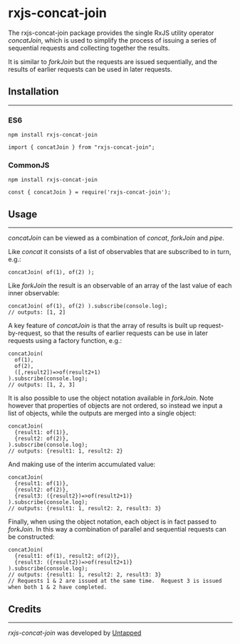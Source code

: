 # rxjs-concat-join

The rxjs-concat-join package provides the single RxJS utility operator *concatJoin*, which is used to simplify the 
process of issuing a series of sequential requests and collecting together the results.

It is similar to *forkJoin* but the requests are issued sequentially, and the results of earlier requests can 
be used in later requests.

## Installation
***

### ES6
```
npm install rxjs-concat-join
```
```
import { concatJoin } from "rxjs-concat-join";
```

### CommonJS
```
npm install rxjs-concat-join
```
```
const { concatJoin } = require('rxjs-concat-join');
```

## Usage
***

*concatJoin* can be viewed as a combination of *concat*, *forkJoin* and *pipe*.

Like *concat* it consists of a list of observables that are subscribed to in turn, e.g.:
```
concatJoin( of(1), of(2) );
```

Like *forkJoin* the result is an observable of an array of the last value of each inner observable:  
```
concatJoin( of(1), of(2) ).subscribe(console.log);
// outputs: [1, 2]
```

A key feature of *concatJoin* is that the array of results is built up request-by-request, so that the 
results of earlier requests can be use in later requests using a factory function, e.g.:
```
concatJoin(
  of(1), 
  of(2), 
  ([,result2])=>of(result2+1)
).subscribe(console.log);
// outputs: [1, 2, 3] 
```

It is also possible to use the object notation available in *forkJoin*. Note however that properties of objects 
are not ordered, so instead we input a list of objects, while the outputs are merged into a single object:
```
concatJoin(
  {result1: of(1)}, 
  {result2: of(2)}, 
).subscribe(console.log);
// outputs: {result1: 1, result2: 2} 
```

And making use of the interim accumulated value:
```
concatJoin(
  {result1: of(1)}, 
  {result2: of(2)}, 
  {result3: ({result2})=>of(result2+1)}
).subscribe(console.log);
// outputs: {result1: 1, result2: 2, result3: 3} 
```

Finally, when using the object notation, each object is in fact passed to *forkJoin*.  In this way 
a combination of parallel and sequential requests can be constructed:
```
concatJoin(
  {result1: of(1), result2: of(2)}, 
  {result3: ({result2})=>of(result2+1)}
).subscribe(console.log);
// outputs: {result1: 1, result2: 2, result3: 3} 
// Requests 1 & 2 are issued at the same time.  Request 3 is issued when both 1 & 2 have completed. 
```
## Credits
***
*rxjs-concat-join* was developed by [Untapped](https://thisisuntapped.com/)
